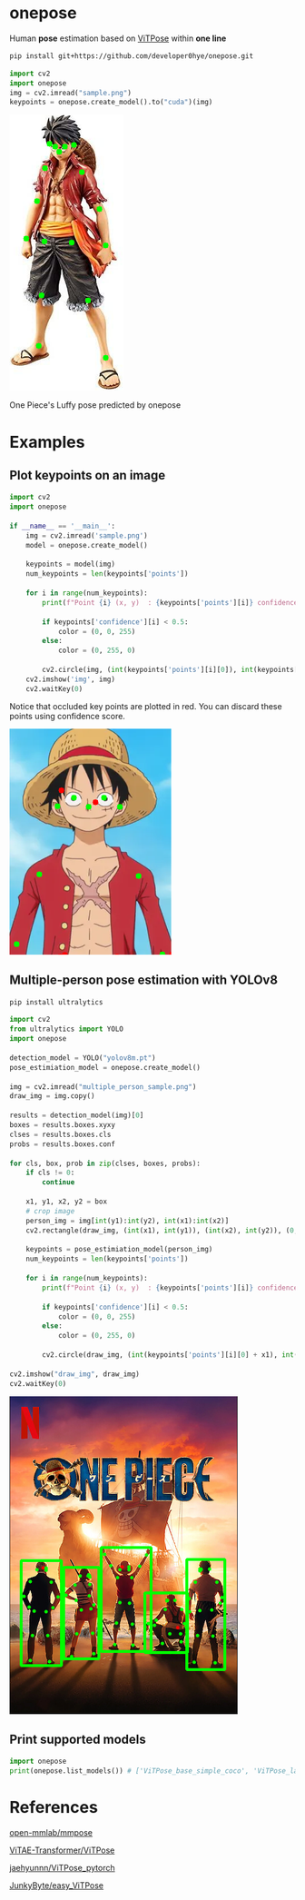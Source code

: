# onepose

Human **pose** estimation based on [ViTPose](https://github.com/ViTAE-Transformer/ViTPose) within **one line** 

```bash
pip install git+https://github.com/developer0hye/onepose.git
```

```python
import cv2
import onepose
img = cv2.imread("sample.png")
keypoints = onepose.create_model().to("cuda")(img)
```

![sample_vitpose_h_simple_coco_output](./onepose/assets/sample_vitpose_h_simple_coco_output.png)

One Piece's Luffy pose predicted by onepose

# Examples

## Plot keypoints on an image
```python
import cv2
import onepose

if __name__ == '__main__':
    img = cv2.imread('sample.png')
    model = onepose.create_model()

    keypoints = model(img)
    num_keypoints = len(keypoints['points'])
    
    for i in range(num_keypoints):
        print(f"Point {i} (x, y)  : {keypoints['points'][i]} confidence: {keypoints['confidence'][i]}")
        
        if keypoints['confidence'][i] < 0.5:
            color = (0, 0, 255)
        else:
            color = (0, 255, 0)
        
        cv2.circle(img, (int(keypoints['points'][i][0]), int(keypoints['points'][i][1])), 5, color, -1)
    cv2.imshow('img', img)
    cv2.waitKey(0)
```

Notice that occluded key points are plotted in red. You can discard these points using confidence score.

![occluded_sample_vitpose_h_simple_coco_output](./onepose/assets/occluded_sample_vitpose_h_simple_coco_output.png)

## Multiple-person pose estimation with YOLOv8
```bash
pip install ultralytics
```
```python
import cv2
from ultralytics import YOLO
import onepose

detection_model = YOLO("yolov8m.pt")
pose_estimiation_model = onepose.create_model()

img = cv2.imread("multiple_person_sample.png")
draw_img = img.copy()

results = detection_model(img)[0]
boxes = results.boxes.xyxy
clses = results.boxes.cls
probs = results.boxes.conf

for cls, box, prob in zip(clses, boxes, probs):
    if cls != 0:
        continue

    x1, y1, x2, y2 = box
    # crop image
    person_img = img[int(y1):int(y2), int(x1):int(x2)]
    cv2.rectangle(draw_img, (int(x1), int(y1)), (int(x2), int(y2)), (0, 255, 0), 3)
    
    keypoints = pose_estimiation_model(person_img)
    num_keypoints = len(keypoints['points'])
    
    for i in range(num_keypoints):
        print(f"Point {i} (x, y)  : {keypoints['points'][i]} confidence: {keypoints['confidence'][i]}")
        
        if keypoints['confidence'][i] < 0.5:
            color = (0, 0, 255)
        else:
            color = (0, 255, 0)
        
        cv2.circle(draw_img, (int(keypoints['points'][i][0] + x1), int(keypoints['points'][i][1] + y1)), 3, color, -1)

cv2.imshow("draw_img", draw_img)
cv2.waitKey(0)
```
![multiple_person_sample_vitpose_h_simple_coco_output](./onepose/assets/multiple_person_sample_vitpose_h_simple_coco_output.png)


## Print supported models
```python
import onepose
print(onepose.list_models()) # ['ViTPose_base_simple_coco', 'ViTPose_large_simple_coco', 'ViTPose_huge_simple_coco', ...]
```

# References

[open-mmlab/mmpose](https://github.com/open-mmlab/mmpose)

[ViTAE-Transformer/ViTPose](https://github.com/ViTAE-Transformer/ViTPose)

[jaehyunnn/ViTPose_pytorch](https://github.com/jaehyunnn/ViTPose_pytorch)

[JunkyByte/easy_ViTPose](https://github.com/JunkyByte/easy_ViTPose)

